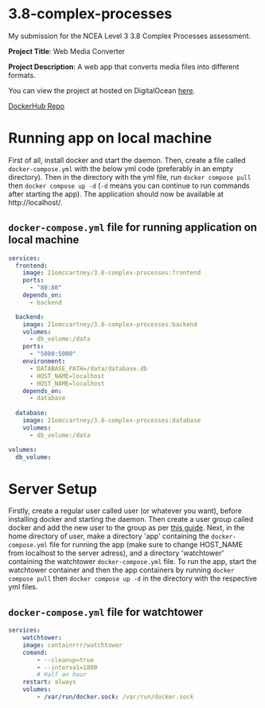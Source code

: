 # 3.8-complex-processes

My submission for the NCEA Level 3 3.8 Complex Processes assessment.

**Project Title**: Web Media Converter

**Project Description**: A web app that converts media files into different formats.

You can view the project at hosted on DigitalOcean [here](http://170.64.162.244/).

[DockerHub Repo](https://hub.docker.com/repository/docker/21omccartney/3.8-complex-processes/general)

# Running app on local machine
First of all, install docker and start the daemon. Then, create a file called ```docker-compose.yml``` with the below yml code (preferably in an empty directory). Then in the directory with the yml file, run ```docker compose pull``` then ```docker compose up -d``` (```-d``` means you can continue to run commands after starting the app). The application should now be available at http://localhost/.

## ```docker-compose.yml``` file for running application on local machine
```yml
services:
  frontend:
    image: 21omccartney/3.8-complex-processes:frontend
    ports:
      - "80:80"
    depends_on:
      - backend

  backend:
    image: 21omccartney/3.8-complex-processes:backend
    volumes:
      - db_volume:/data
    ports:
      - "5000:5000"
    environment:
      - DATABASE_PATH=/data/database.db
      - HOST_NAME=localhost
      - HOST_NAME=localhost
    depends_on:
      - database
  
  database:
    image: 21omccartney/3.8-complex-processes:database
    volumes:
      - db_volume:/data

volumes:
  db_volume:
```

# Server Setup
Firstly, create a regular user called user (or whatever you want), before installing docker and starting the daemon. Then create a user group called docker and add the new user to the group as per [this guide](https://docs.docker.com/engine/install/linux-postinstall/). Next, in the home directory of user, make a directory 'app' containing the ```docker-compose.yml``` file for running the app (make sure to change HOST_NAME from localhost to the server adress), and a directory 'watchtower' containing the watchtower ```docker-compose.yml``` file. To run the app, start the watchtower container and then the app containers by running ```docker compose pull``` then ```docker compose up -d``` in the directory with the respective yml files.

## ```docker-compose.yml``` file for watchtower
```yml
services:
    watchtower:
    image: containrrr/watchtower
    comand:
        - --cleanup=true
        - --interva1=1800
        # Half an hour
    restart: always
    volumes:
        - /var/run/docker.sock: /var/run/docker.sock
```
